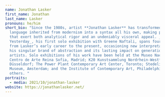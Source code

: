 ```yaml
---
name: Jonathan Lasker
first_name: Jonathan
last_name: Lasker
pronouns: he/him
short_bio: "Since the 1980s, artist **Jonathan Lasker** has transformed a visual
  language inherited from modernism into a syntax all his own, making paintings
  that exert both analytical rigor and an undeniably visceral appeal. _Born
  Yesterday_, his first solo exhibition with Greene Naftali, spans four decades
  from Lasker’s early career to the present, occasioning new interpretations of
  his singular brand of abstraction and its lasting impact on generations of
  artists. Solo exhibitions of his work have been held at the Museo Nacional
  Centro de Arte Reina Sofia, Madrid; K20 Kunstsammlung Nordrhein-Westfalen,
  Düsseldorf; The Power Plant Contemporary Art Center, Toronto; Stedelijk
  Museum, Amsterdam; and the Institute of Contemporary Art, Philadelphia, among
  others. "
portraits:
  - media: 2021/10/jonathan-lasker
website: https://jonathanlasker.net/
---
```


